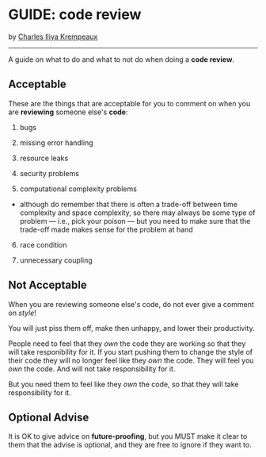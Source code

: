 # GUIDE: code review

by [Charles Iliya Krempeaux](http://changelog.ca/)

---

A guide on what to do and what to not do when doing a **code review**.

## Acceptable

These are the things that are acceptable for you to comment on when you are **reviewing** someone else's **code**:

1. bugs

2. missing error handling

3. resource leaks

4. security problems

5. computational complexity problems

*  although do remember that there is often a trade-off between time complexity and space complexity, so there may always be some type of problem ⁠⁠— i.e., pick your poison — but you need to make sure that the trade-off made makes sense for the problem at hand

6. race condition

7. unnecessary coupling

## Not Acceptable

When you are reviewing someone else's code, do not ever give a comment on _style_!

You will just piss them off, make then unhappy, and lower their productivity.

People need to feel that they _own_ the code they are working so that they will take responibility for it.
If you start pushing them to change the style of their code they will no longer feel like they _own_ the code.
They will feel you _own_ the code.
And will not take responsibility for it.

But you need them to feel like they _own_ the code, so that they will take responsibility for it.

## Optional Advise

It is OK to give advice on **future-proofing**, but you MUST make it clear to them that the advise is optional, and they are free to ignore if they want to.
